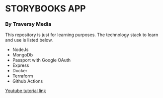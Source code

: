 # STORYBOOKS APP

### By Traversy Media

This repository is just for learning purposes.
The technology stack to learn and use is listed below.

- NodeJs
- MongoDb
- Passport with Google OAuth
- Express
- Docker
- Terraform
- Github Actions

[Youtube tutorial link](https://www.youtube.com/watch?v=SBvmnHTQIPY)
